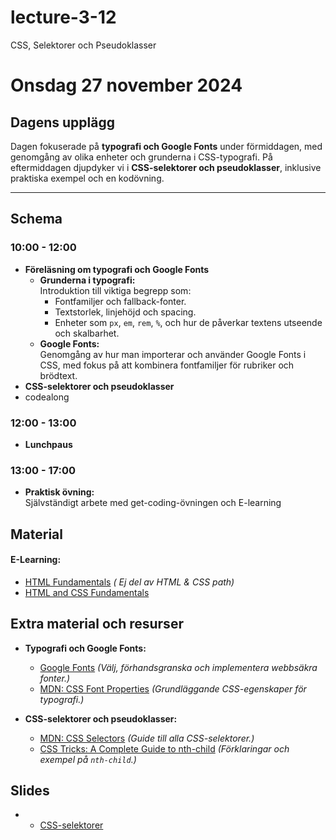 # lecture-3-12
CSS, Selektorer och Pseudoklasser
# **Onsdag 27 november 2024**

## **Dagens upplägg**
Dagen fokuserade på **typografi och Google Fonts** under förmiddagen, med genomgång av olika enheter och grunderna i CSS-typografi. På eftermiddagen djupdyker vi i **CSS-selektorer och pseudoklasser**, inklusive praktiska exempel och en kodövning.

---

## **Schema**

### **10:00 - 12:00**
- **Föreläsning om typografi och Google Fonts**  
  - **Grunderna i typografi:**  
    Introduktion till viktiga begrepp som:
    - Fontfamiljer och fallback-fonter.
    - Textstorlek, linjehöjd och spacing.
    - Enheter som `px`, `em`, `rem`, `%`, och hur de påverkar textens utseende och skalbarhet.
  - **Google Fonts:**  
    Genomgång av hur man importerar och använder Google Fonts i CSS, med fokus på att kombinera fontfamiljer för rubriker och brödtext.
- **CSS-selektorer och pseudoklasser**  
- codealong

### **12:00 - 13:00**
- **Lunchpaus**

### **13:00 - 17:00**

  - **Praktisk övning:**  
    Självständigt arbete med get-coding-övningen och E-learning
    
## Material 
#### E-Learning:

   - [HTML Fundamentals](https://app.pluralsight.com/library/courses/html-fundamentals/table-of-contents) _( Ej del av HTML & CSS path)_
   - [HTML and CSS Fundamentals](https://app.pluralsight.com/library/courses/html-css-fundamentals/table-of-contents)

## **Extra material och resurser**
- **Typografi och Google Fonts:**  
  - [Google Fonts](https://fonts.google.com/) *(Välj, förhandsgranska och implementera webbsäkra fonter.)*  
  - [MDN: CSS Font Properties](https://developer.mozilla.org/en-US/docs/Web/CSS/font) *(Grundläggande CSS-egenskaper för typografi.)*

- **CSS-selektorer och pseudoklasser:**  
  - [MDN: CSS Selectors](https://developer.mozilla.org/en-US/docs/Web/CSS/CSS_Selectors) *(Guide till alla CSS-selektorer.)*  
  - [CSS Tricks: A Complete Guide to nth-child](https://css-tricks.com/how-nth-child-works/) *(Förklaringar och exempel på `nth-child`.)*
 
## **Slides**
- * [CSS-selektorer](https://docs.google.com/presentation/d/1roWAreTYHDpQqxnZLhBtPRJIBUEeoOO98AKveVBfhkg/edit#slide=id.p)



